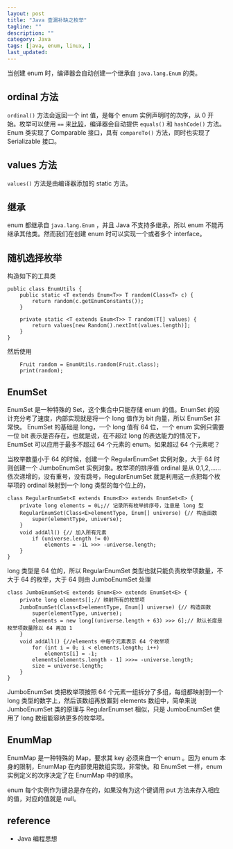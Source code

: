 ```yaml
---
layout: post
title: "Java 查漏补缺之枚举"
tagline: ""
description: ""
category: Java
tags: [java, enum, linux, ]
last_updated:
---
```


当创建 enum 时，编译器会自动创建一个继承自 `java.lang.Enum` 的类。

## ordinal 方法
`ordinal()` 方法会返回一个 int 值，是每个 enum 实例声明时的次序，从 0 开始。枚举可以使用 `==` 来[比较](/post/2017/08/java-enum-equal-compare.html)，编译器会自动提供 `equals()` 和 `hashCode()` 方法。 Enum 类实现了 Comparable 接口，具有 `compareTo()` 方法，同时也实现了 Serializable 接口。

## values 方法
`values()` 方法是由编译器添加的 static 方法。

## 继承
enum 都继承自 `java.lang.Enum` ，并且 Java 不支持多继承，所以 enum 不能再继承其他类。然而我们在创建 enum 时可以实现一个或者多个 interface。

## 随机选择枚举
构造如下的工具类

    public class EnumUtils {
        public static <T extends Enum<T>> T random(Class<T> c) {
            return random(c.getEnumConstants());
        }

        private static <T extends Enum<T>> T random(T[] values) {
            return values[new Random().nextInt(values.length)];
        }
    }

然后使用

        Fruit random = EnumUtils.random(Fruit.class);
        print(random);

## EnumSet
EnumSet 是一种特殊的 Set，这个集合中只能存储 enum 的值。EnumSet 的设计充分考了速度，内部实现就是将一个 long 值作为 bit 向量，所以 EnumSet 非常快。 EnumSet 的基础是 long，一个 long 值有 64 位，一个 enum 实例只需要一位 bit 表示是否存在，也就是说，在不超过 long 的表达能力的情况下， EnumSet 可以应用于最多不超过 64 个元素的 enum。如果超过 64 个元素呢？

当枚举数量小于 64 的时候，创建一个 RegularEnumSet 实例对象，大于 64 时则创建一个 JumboEnumSet 实例对象。枚举项的排序值 ordinal 是从 0,1,2,...... 依次递增的，没有重号，没有跳号，RegularEnumSet 就是利用这一点把每个枚举项的 ordinal 映射到一个 long 类型的每个位上的，

    class RegularEnumSet<E extends Enum<E>> extends EnumSet<E> {
        private long elements = 0L;// 记录所有枚举排序号，注意是 long 型
        RegularEnumSet(Class<E>elementType, Enum[] universe) {// 构造函数
            super(elementType, universe);
        }
        void addAll() {// 加入所有元素
            if (universe.length != 0)
                elements = -1L >>> -universe.length;
        }
    }

long 类型是 64 位的，所以 RegularEnumSet 类型也就只能负责枚举项数量，不大于 64 的枚举，大于 64 则由 JumboEnumSet 处理

    class JumboEnumSet<E extends Enum<E>> extends EnumSet<E> {
        private long elements[];// 映射所有的枚举项
        JumboEnumSet(Class<E>elementType, Enum[] universe) {// 构造函数
            super(elementType, universe);
            elements = new long[(universe.length + 63) >>> 6];// 默认长度是枚举项数量除以 64 再加 1
        }
        void addAll() {//elements 中每个元素表示 64 个枚举项
            for (int i = 0; i < elements.length; i++)
                elements[i] = -1;
            elements[elements.length - 1] >>>= -universe.length;
            size = universe.length;
        }
    }

JumboEnumSet 类把枚举项按照 64 个元素一组拆分了多组，每组都映射到一个 long 类型的数字上，然后该数组再放置到 elements 数组中，简单来说 JumboEnumSet 类的原理与 RegularEnumset 相似，只是 JumboEnumSet 使用了 long 数组能容纳更多的枚举项。

## EnumMap
EnumMap 是一种特殊的 Map，要求其 key 必须来自一个 enum 。因为 enum 本身的限制，EnumMap 在内部使用数组实现，非常快。和 EnumSet 一样，enum 实例定义的次序决定了在 EnumMap 中的顺序。

enum 每个实例作为键总是存在的，如果没有为这个键调用 put 方法来存入相应的值，对应的值就是 null。

## reference

- Java 编程思想
